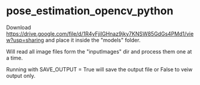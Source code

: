 # pose_estimation_opencv_python

Download https://drive.google.com/file/d/1R4yFjiIGHnaz9jky7KNSW85GdGs4PMd1/view?usp=sharing and place it inside the "models" folder.

Will read all image files form the "inputImages" dir and process them one at a time.

Running with SAVE_OUTPUT = True will save the output file or False to veiw output only.


